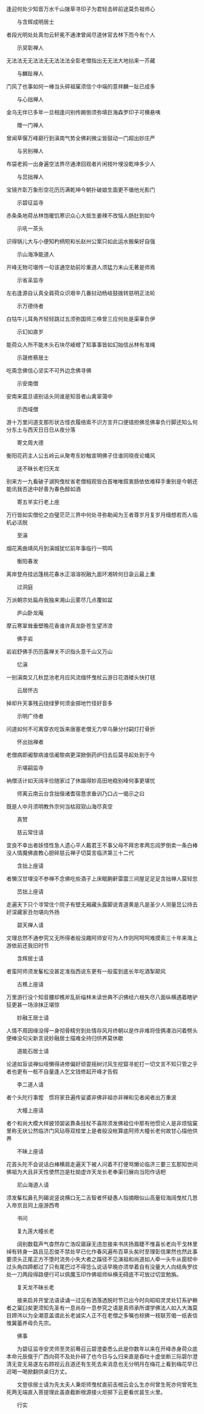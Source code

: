 <!-- { "loadSidebar": true } -->
逢迎何处少知音万水千山拨草寻印子为君轻击碎前途莫负祖师心

　　与含辉成明居士

者段光明处处真勿云轩冕不通津曾闻尽道休官去林下而今有个人

　　示旲彰禅人

无法法无无法法无无法法法全彰老僧指出无无法大地拈来一芥藏

　　与麟趾禅人

门风了也事如何一棒当头碎祖窠须信个中端的意祥麟一趾已成多

　　与心拙禅人

金乌无伴已多年一旦相逢问别传踢倒须弥填巨海森罗印子可横悬咦

　　赠一门禅人

曾闻草偃万峰巅行到滇南气势全佛刹微尘皆鼓动一门超出妙庄严

　　与另别禅人

布袋老鸦一出身遍空法界尽通津回观者片闲枝叶埋没乾坤多少人

　　与旵拙禅人

宝镜齐彰万象形空花历历满乾坤今朝扑破娘生面更不循他光影门

　　示碧征监寺

赤条条地荷丛林饱暖饥寒识众心大抵生姜辣不改恼人肠肚到如今

　　示吼一茶头

识得锅儿大与小便知杓柄短和长赵州公案只如此运水搬柴好自强

　　示山海净能道人

开峰无物可堪传一句该通空劫前珍重道人须猛力末山无著是师焉

　　示省呆监寺

左右逢源自认真全肩荷众识艰辛几番挝动杨岐鼓拨转慈明正法轮

　　示万德侍者

白牯牛儿耳角齐轻轻跳过五须弥国师三唤曾三应何处是渠辜负伊

　　示幻如直岁

能荷众人所不能木头石块尽崚嶒了知事事皆如幻始信丛林有准绳

　　示晟修蔡居士

吃斋念佛信心坚实不可外边念佛寻佛

　　示安南僧

安南来震旦语别话头同谁是知音者山禽翠蔼中

　　示西域僧

游十万里问道支那形状古怪衣履络索不识方言开口便错担佛觅佛辜负行脚还知么何分东土与西天日日日从夜分落

　　寄文周大德

衡阳花药主人公五岭云从聚粤东妙触宣明佛子住谁同晓夜论幡风

　　送不昧长老归天龙

别来方一九看破子湖狗曳杖省老僧相观皆白首唯唯叙衷肠依依难释手重别是今朝还能讯我否途中好善为春色醇如酒

　　寄五羊实行老上座

万行皆如实僧伦之白璧茫茫三界中何处寻弥勒闻为王者尊岁月复岁月缅想若而人临机必活脱

　　至滇

烟花离曲靖风月到滇城犹忆前年事临行一鹗鸣

　　衡阳春发

离岸登舟挂远篷桃花春水正溶溶祝融九面环湘转何日衾云最上重

　　过洞庭

万派朝宗处扁舟我独来湘山云雾尽几点覆如盆

　　庐山卧龙庵

摩云寒翠耸垂壁晚花香谁许真龙卧苍生望沛滂

　　佛手岩

岩岩舒佛手历历露禅关不识指头意千山又万山

　　忆滇

一别滇南又几秋昆池老月应风流缅怀曳杖云游日花酒楼头快打毬

　　云居怀古

掉却升天事残云绕绿萝何须金掷地竹径好音多

　　示明广侍者

问道如何不可离穿衣吃饭来唐塞老僧无力举乌藤分付嗣灯打骨折

　　怀出拙禅者

老僧病即阇黎病谁信阇黎病更深掀倒药炉归去后莫寻起处到于今

　　示堪嗣监寺

衲僧活计如天阔丰俭随家过了休蹋得妙高田地稳别峰何事更堪忧

　　师离云南云台含拙偕诸耆宿恳求垂训乃口占一偈示之曰

既是人中月须明教外宗何当枯寂寂山海尽真空

　　真赞

　　慈云常住请

宜良不幸出者妖怪性急人遗心平人戴君王不事父母不拜忠孝两忘阎罗倒卖一条白棒没人情魔佛直教心胆碎慈云禅子切莫言临济第三十二代

　　含拙上座请

者懒汉甘埋没不参禅不念佛吃些酒子上床眠齁鼾雷震三间屋足足足含拙禅人莫轻忽

　　旵拙上座请

走遍天下只个寻常住个院子有壁无厢藏头露脚说青道黄是凡是圣少人测量旵公持去好深藏家丑勿堪向外扬

　　碧天禅人请

文理总然不通参究又无所得者般没趣阿师安可为人作则阿呵呵难摸索三十年来海上游依前还我旧时节

　　含辉居士请

者蛮阿师须发髼松没甚定准指西说东更有一般蛮到底长年吃酒掣颠风

　　古樵上座请

万里游行没个知音腰却樵斧乱斫缁林未读世典不识佛经六根失尽八面纵横遇着瞎驴狂更甚一场涂抹正堪惊

　　妙融王居士请

人情不周因缘没得一身彻骨精穷到处情存风月终朝以是作非难将伎俩凑泊问着劈头便棒没句尖新言说妙融居士描难全持归供养莫休歇

　　道能石居士请

论道如盲谈禅似哑懒得进修偏好顽耍摇树讨风生挖窟寻蛇打一切文言不知只管之乎者也更有一桩不自量逢人乞文钱修起开峰才告假

　　李二道人请

者个头陀行事懡　惯将家丑遍传娑婆非佛非祖亦非禅和见者闻者出万重波

　　大幢上座请

者个和尚大模大样披领袈裟靠条拄杖不喜除须发佛祖位中那有他惯论人是非烦恼窠里称无状公然临济门风玷辱双桂堂上是者般没帐算底阿师大幢长老何故甘心描他供养

　　不昧上座请

花首头陀不会说话白棒横肩走遍天下被人问着不打便骂懒论临济三要三玄那知世间佛祖为大且非天性使然岂是杜拗虚诈天龙长老奉渠归展向当阳作话杷

　　尼山海道人请

须发髼松鼻孔列碣说竖说横口无二舌智者怀疑愚人指摘眼似山高量较海阔曳杖几思入帝京且同上座游西粤

　　书问

　　复九莲大幢长老

　　阔别数载声气杳然存亡浩叹寤寐无违忽接来书庆扬眉睫不惟喜长老向干戈林里绰有转身一路且见忍俊不禁处早已化作春风遍布百草头矣时至理彰信果然也然此事要须头正尾正方不堕时流务小失大者之蹊径不见演祖和尚道如人牵一头牛从窗棂中过头角四蹄都过了只有尾巴过不得恁么说话早晚亦须举着自有没量大人向结角罗纹处一刀两段得路便行可以佩魔玉印作佛祖师纵横无碍底不可放过切宜勉旃。

　　复天龙不昧长老

　　接来启并开堂法语读诵一过见有洒落透脱时节已出今时向昭昭灵灵处钉系驴橛者之窠臼矣更须知先圣有一息尚存一息参究之语是真师承所谓学佛法人如入大海莫目蹄涔以为全潮意盖谓此长老诚实人正不在老僧之多嘱也棕拂一枝联芳偈一纸表信惟冀蓄养毋负先宗。

　　佛事

　　为碧征监寺安灵师至灵前蓦召云碧澄委悉么此是你数年以来在开峰赤身荷众底本命元辰俄于广西向荷不及处扑碎了也今日与么归来直是吞吐十虚坐断三际碧尔澄清无变无易遂左右顾视云且道还有生死去来消息也无分明月在梅花上看到梅花早已迟喝一喝掀翻供桌归方丈。

　　文登徐居士请为先太夫人秉炬师曳杖直前击棺云会么生亦何曾生死亦何曾死生死两无端直入菩提理此虽直截断根源接火炬掷下云更看优昙生火里。

　　行实


